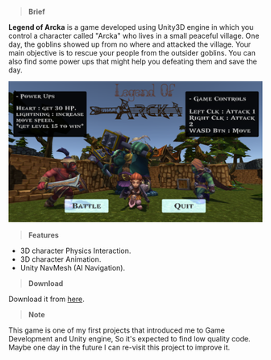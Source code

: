 >**Brief**

**Legend of Arcka** is a game developed using Unity3D engine in which you control a character called "Arcka" who lives in a small peaceful village. One day, the goblins showed up from no where and attacked the village. Your main objective is to rescue your people from the outsider goblins. You can also find some power ups that might help you defeating them and save the day.

![](https://github.com/MahmoudmHamza/Unity-Projects/blob/master/Legend%20of%20Arcka/Screenshots/LOA1.PNG)

>**Features**
* 3D character Physics Interaction.
* 3D character Animation.
* Unity NavMesh (AI Navigation).

>**Download**

Download it from [here](https://drive.google.com/open?id=1oFWmJxsWWpfckPhO6j713fvhxAhjEGP1).

>**Note**

This game is one of my first projects that introduced me to Game Development and Unity engine, So it's expected to find low quality code. Maybe one day in the future I can re-visit this project to improve it. 
